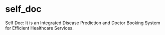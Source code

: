 # self_doc
Self Doc: It is an Integrated Disease Prediction and Doctor Booking System for Efficient Healthcare Services.
